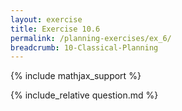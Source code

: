 ```yaml
---
layout: exercise
title: Exercise 10.6
permalink: /planning-exercises/ex_6/
breadcrumb: 10-Classical-Planning
---
```


{% include mathjax_support %}

<div><i class="arrow-up loader" data-chapter="planning-exercises" data-exercise="ex_6" data-rating="0"></i></div>
{% include_relative question.md %}
